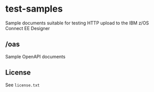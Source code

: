 # test-samples

Sample documents suitable for testing HTTP upload to the IBM z/OS Connect EE Designer

## /oas

Sample OpenAPI documents

## License

See `license.txt`
